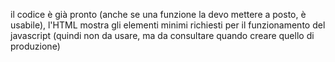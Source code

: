 il codice è già pronto (anche se una funzione la devo mettere a posto, è usabile), l'HTML mostra gli elementi minimi richiesti per il funzionamento del javascript (quindi non da usare, ma da consultare quando creare quello di produzione)
